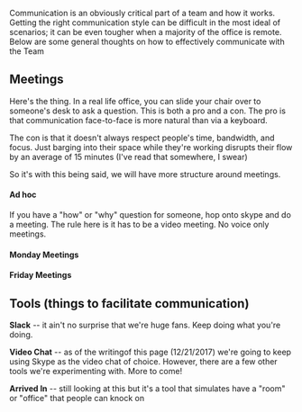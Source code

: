 Communication is an obviously critical part of a team and how it works. Getting the right communication style can be difficult in the most ideal of scenarios; it can be even tougher when a majority of the office is remote. Below are some general thoughts on how to effectively communicate with the Team

## Meetings
Here's the thing. In a real life office, you can slide your chair over to someone's desk to ask a question. This is both a pro and a con. The pro is that communication face-to-face is more natural than via a keyboard.

The con is that it doesn't always respect people's time, bandwidth, and focus. Just barging into their space while they're working disrupts their flow by an average of 15 minutes (I've read that somewhere, I swear)

So it's with this being said, we will have more structure around meetings.  

#### Ad hoc
If you have a "how" or "why" question for someone, hop onto skype and do a meeting. The rule here is it has to be a video meeting. No voice only meetings. 

#### Monday Meetings

#### Friday Meetings

## Tools (things to facilitate communication)

**Slack** -- it ain't no surprise that we're huge fans. Keep doing what you're doing.

**Video Chat** -- as of the writingof this page (12/21/2017) we're going to keep using Skype as the video chat of choice. However, there are a few other tools we're experimenting with. More to come!

**Arrived In** -- still looking at this but it's a tool that simulates have a "room" or "office" that people can knock on

